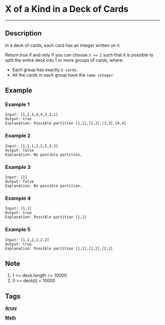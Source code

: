 # X of a Kind in a Deck of Cards
-----
## Description
In a deck of cards, each card has an integer written on it.

Return true if and only if you can choose `X >= 2` such that it is possible to split the entire deck into 1 or more groups of cards, where:

* Each group has exactly `X cards`.
* All the cards in each group have the `same integer`.

## Example
### Example 1
```
Input: [1,2,3,4,4,3,2,1]
Output: true
Explanation: Possible partition [1,1],[2,2],[3,3],[4,4]
```

### Example 2
```
Input: [1,1,1,2,2,2,3,3]
Output: false
Explanation: No possible partition.
```

### Example 3
```
Input: [1]
Output: false
Explanation: No possible partition.
```

### Example 4
```
Input: [1,1]
Output: true
Explanation: Possible partition [1,1]
```

### Example 5
```
Input: [1,1,2,2,2,2]
Output: true
Explanation: Possible partition [1,1],[2,2],[2,2]
```

## Note
1. 1 <= deck.length <= 10000
2. 0 <= deck[i] < 10000

## Tags
**[Array](https://leetcode.com/tag/array)**

**[Math](https://leetcode.com/tag/math)**
